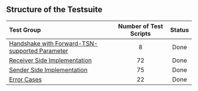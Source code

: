 
## Structure of the Testsuite
| Test Group                                                                             |   Number of Test Scripts | Status        |
| :------------------------------------------------------------------------------------- | :----------------------: | :-----------: |
| [Handshake with Forward-TSN-supported Parameter](handshake-with-forward-tsn/)          |                        8 | Done          |
| [Receiver Side Implementation](receiver-side-implementation/)                          |                       72 | Done          |
| [Sender Side Implementation](sender-side-implementation/)                              |                       75 | Done          |
| [Error Cases](error-cases/)                                                            |                       22 | Done          |
